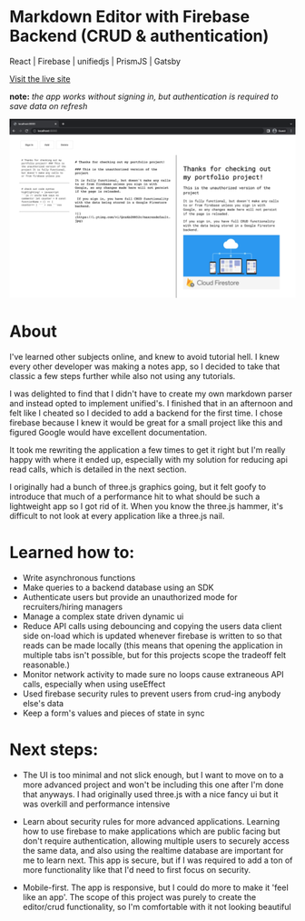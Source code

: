 # Markdown Editor with Firebase Backend (CRUD & authentication) 

React | Firebase | unifiedjs | PrismJS | Gatsby

[Visit the live site](www.thiswillbearealwebsite.com)

**note:** *the app works without signing in, but authentication is required to save data on refresh*

![](/src/images/screenshot1.png)

# About

I've learned other subjects online, and knew to avoid tutorial hell. I knew every other developer was making a notes app, so I decided to take that classic a few steps further while also not using any tutorials.

I was delighted to find that I didn't have to create my own markdown parser and instead opted to implement unified's. I finished that in an afternoon and felt like I cheated so I decided to add a backend for the first time. I chose firebase because I knew it would be great for a small project like this and figured Google would have excellent documentation.

It took me rewriting the application a few times to get it right but I'm really happy with where it ended up, especially with my solution for reducing api read calls, which is detailed in the next section.

I originally had a bunch of three.js graphics going, but it felt goofy to introduce that much of a performance hit to what should be such a lightweight app so I got rid of it. When you know the three.js hammer, it's difficult to not look at every application like a three.js nail.

# Learned how to:

- Write asynchronous functions 
- Make queries to a backend database using an SDK
- Authenticate users but provide an unauthorized mode for recruiters/hiring managers
- Manage a complex state driven dynamic ui
- Reduce API calls using debouncing and copying the users data client side on-load which is updated whenever firebase is written to so that reads can be made locally (this means that opening the application in multiple tabs isn't possible, but for this projects scope the tradeoff felt reasonable.)
- Monitor network activity to made sure no loops cause extraneous API calls, especially when using useEffect
- Used firebase security rules to prevent users from crud-ing anybody else's data
- Keep a form's values and pieces of state in sync

# Next steps:

- The UI is too minimal and not slick enough, but I want to move on to a more advanced project and won't be including this one after I'm done that anyways. I had originally used three.js with a nice fancy ui but it was overkill and performance intensive

- Learn about security rules for more advanced applications. Learning how to use firebase to make applications which are public facing but don't require authentication, allowing multiple users to securely access the same data, and also using the realtime database are important for me to learn next. This app is secure, but if I was required to add a ton of more functionality like that I'd need to first focus on security.

- Mobile-first. The app is responsive, but I could do more to make it 'feel like an app'. The scope of this project was purely to create the editor/crud functionality, so I'm comfortable with it not looking beautiful